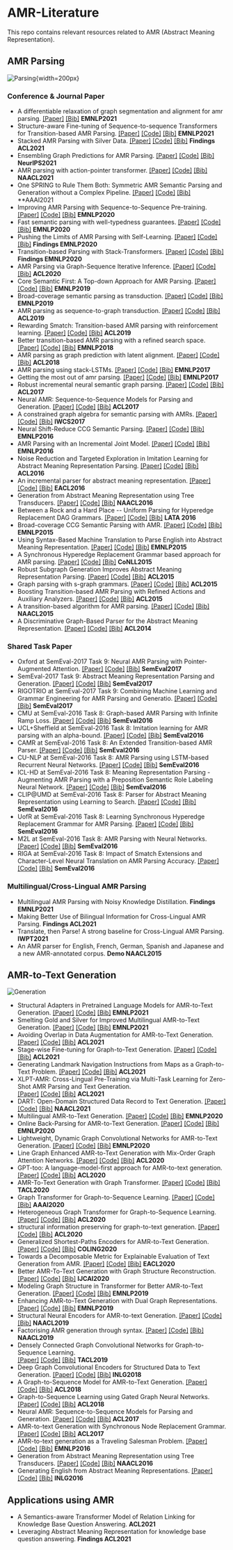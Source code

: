 # AMR-Literature
This repo contains relevant resources related to AMR (Abstract Meaning Representation).


## AMR Parsing

![Parsing](figures/parsing.png){width=200px}

### Conference & Journal Paper
* A differentiable relaxation of graph segmentation and alignment for amr parsing. 
[[Paper]](https://arxiv.org/pdf/2010.12676.pdf)
[[Bib]]()
**EMNLP2021**
* Structure-aware Fine-tuning of Sequence-to-sequence Transformers for Transition-based AMR Parsing. 
[[Paper]]()
[[Code]]()
[[Bib]]()
**EMNLP2021**
* Stacked AMR Parsing with Silver Data. 
[[Paper]]()
[[Code]]()
[[Bib]]()
**Findings ACL2021**
* Ensembling Graph Predictions for AMR Parsing. 
[[Paper]]()
[[Code]]()
[[Bib]]()
**NeurIPS2021**
* AMR parsing with action-pointer transformer. 
[[Paper]]()
[[Code]]()
[[Bib]]()
**NAACL2021**
* One SPRING to Rule Them Both: Symmetric AMR Semantic Parsing and Generation without a Complex Pipeline. 
[[Paper]]()
[[Code]]()
[[Bib]]()
**AAAI2021
* Improving AMR Parsing with Sequence-to-Sequence Pre-training. 
[[Paper]]()
[[Code]]()
[[Bib]]()
**EMNLP2020**
* Fast semantic parsing with well-typedness guarantees. 
[[Paper]]()
[[Code]]()
[[Bib]]()
**EMNLP2020**
* Pushing the Limits of AMR Parsing with Self-Learning. 
[[Paper]]()
[[Code]]()
[[Bib]]()
**Findings EMNLP2020**
* Transition-based Parsing with Stack-Transformers. 
[[Paper]]()
[[Code]]()
[[Bib]]()
**Findings EMNLP2020**
* AMR Parsing via Graph-Sequence Iterative Inference. 
[[Paper]](https://arxiv.org/pdf/2010.12676.pdf)
[[Code]](https://github.com/jcyk/AMR-gs)
[[Bib]](https://aclanthology.org/2020.acl-main.119.bib)
**ACL2020**
* Core Semantic First: A Top-down Approach for AMR Parsing. 
[[Paper]]()
[[Code]]()
[[Bib]]()
**EMNLP2019**
* Broad-coverage semantic parsing as transduction.
[[Paper]]()
[[Code]]() 
[[Bib]]()
**EMNLP2019**
* AMR parsing as sequence-to-graph transduction. 
[[Paper]]()
[[Code]]()
[[Bib]]()
**ACL2019**
* Rewarding Smatch: Transition-based AMR parsing with reinforcement learning. 
[[Paper]]()
[[Code]]()
[[Bib]]()
**ACL2019**
* Better transition-based AMR parsing with a refined search space. 
[[Paper]]()
[[Code]]()
[[Bib]]()
**EMNLP2018**
* AMR parsing as graph prediction with latent alignment. 
[[Paper]]()
[[Code]]()
[[Bib]]()
**ACL2018**
* AMR parsing using stack-LSTMs. 
[[Paper]]()
[[Code]]()
[[Bib]]()
**EMNLP2017**
* Getting the most out of amr parsing.
[[Paper]]()
[[Code]]()
[[Bib]]()
**EMNLP2017**
* Robust incremental neural semantic graph parsing. 
[[Paper]]()
[[Code]]()
[[Bib]]()
**ACL2017**
* Neural AMR: Sequence-to-Sequence Models for Parsing and Generation. 
[[Paper]]()
[[Code]]()
[[Bib]]()
**ACL2017**
* A constrained graph algebra for semantic parsing with AMRs. 
[[Paper]]()
[[Code]]()
[[Bib]]()
**IWCS2017**
* Neural Shift-Reduce CCG Semantic Parsing. 
[[Paper]]()
[[Code]]()
[[Bib]]()
**EMNLP2016**
* AMR Parsing with an Incremental Joint Model. 
[[Paper]]()
[[Code]]()
[[Bib]]()
**EMNLP2016**
* Noise Reduction and Targeted Exploration in Imitation Learning for Abstract Meaning Representation Parsing. 
[[Paper]]()
[[Code]]()
[[Bib]]()
**ACL2016**
* An incremental parser for abstract meaning representation. 
[[Paper]]()
[[Code]]()
[[Bib]]()
**EACL2016**
* Generation from Abstract Meaning Representation using Tree Transducers. 
[[Paper]]()
[[Code]]()
[[Bib]]()
**NAACL2016**
* Between a Rock and a Hard Place -- Uniform Parsing for Hyperedge Replacement DAG Grammars. 
[[Paper]]()
[[Code]]()
[[Bib]]()
**LATA 2016**
* Broad-coverage CCG Semantic Parsing with AMR. 
[[Paper]]()
[[Code]]()
[[Bib]]()
**EMNLP2015**
* Using Syntax-Based Machine Translation to Parse English into Abstract Meaning Representation. 
[[Paper]]()
[[Code]]()
[[Bib]]()
**EMNLP2015**
* A Synchronous Hyperedge Replacement Grammar based approach for AMR parsing. 
[[Paper]]()
[[Code]]()
[[Bib]]()
**CoNLL2015**
* Robust Subgraph Generation Improves Abstract Meaning Representation Parsing. 
[[Paper]]()
[[Code]]() 
[[Bib]]()
**ACL2015**
* Graph parsing with s-graph grammars. 
[[Paper]]()
[[Code]]()
[[Bib]]()
**ACL2015**
* Boosting Transition-based AMR Parsing with Refined Actions and Auxiliary Analyzers.
[[Paper]]()
[[Code]]()
[[Bib]]()
**ACL2015**
* A transition-based algorithm for AMR parsing. 
[[Paper]]()
[[Code]]()
[[Bib]]()
**NAACL2015**
* A Discriminative Graph-Based Parser for the Abstract Meaning Representation. 
[[Paper]]()
[[Code]]()
[[Bib]]()
**ACL2014**

### Shared Task Paper

* Oxford at SemEval-2017 Task 9: Neural AMR Parsing with Pointer-Augmented Attention. 
[[Paper]]()
[[Code]]()
[[Bib]]()
**SemEval2017**
* SemEval-2017 Task 9: Abstract Meaning Representation Parsing and Generation. 
[[Paper]]()
[[Code]]()
[[Bib]]()
**SemEval2017**
* RIGOTRIO at SemEval-2017 Task 9: Combining Machine Learning and Grammar Engineering for AMR Parsing and Generatio. 
[[Paper]]()
[[Code]]()
[[Bib]]()
**SemEval2017**
* CMU at SemEval-2016 Task 8: Graph-based AMR Parsing with Infinite Ramp Loss. 
[[Paper]]()
[[Code]]()
[[Bib]]()
**SemEval2016**
* UCL+Sheffield at SemEval-2016 Task 8: Imitation learning for AMR parsing with an alpha-bound. 
[[Paper]]()
[[Code]]()
[[Bib]]()
**SemEval2016**
* CAMR at SemEval-2016 Task 8: An Extended Transition-based AMR Parser.
[[Paper]]()
[[Code]]()
[[Bib]]()
**SemEval2016**
* CU-NLP at SemEval-2016 Task 8: AMR Parsing using LSTM-based Recurrent Neural Networks. 
[[Paper]]()
[[Code]]()
[[Bib]]()
**SemEval2016**
* ICL-HD at SemEval-2016 Task 8: Meaning Representation Parsing - Augmenting AMR Parsing with a Preposition Semantic Role Labeling Neural Network. 
[[Paper]]()
[[Code]]()
[[Bib]]()
**SemEval2016**
* CLIP@UMD at SemEval-2016 Task 8: Parser for Abstract Meaning Representation using Learning to Search. 
[[Paper]]()
[[Code]]()
[[Bib]]()
**SemEval2016**
* UofR at SemEval-2016 Task 8: Learning Synchronous Hyperedge Replacement Grammar for AMR Parsing. 
[[Paper]]()
[[Code]]()
[[Bib]]()
**SemEval2016**
* M2L at SemEval-2016 Task 8: AMR Parsing with Neural Networks. 
[[Paper]]()
[[Code]]()
[[Bib]]()
**SemEval2016**
* RIGA at SemEval-2016 Task 8: Impact of Smatch Extensions and Character-Level Neural Translation on AMR Parsing Accuracy. 
[[Paper]]()
[[Code]]()
[[Bib]]()
**SemEval2016**

### Multilingual/Cross-Lingual AMR Parsing



* Multilingual AMR Parsing with Noisy Knowledge Distillation. **Findings EMNLP2021**
* Making Better Use of Bilingual Information for Cross-Lingual AMR Parsing. **Findings ACL2021**
* Translate, then Parse! A strong baseline for Cross-Lingual AMR Parsing. **IWPT2021**
* An AMR parser for English, French, German, Spanish and Japanese and a new AMR-annotated corpus. **Demo NAACL2015**

## AMR-to-Text Generation

![Generation](figures/generation.png)

* Structural Adapters in Pretrained Language Models for AMR-to-Text Generation. 
[[Paper]](https://arxiv.org/abs/2103.09120)
[[Code]](https://github.com/ukplab/structadapt)
[[Bib]]()
**EMNLP2021**
* Smelting Gold and Silver for Improved Multilingual AMR-to-Text Generation. 
[[Paper]](https://arxiv.org/abs/2109.03808)
[[Code]](https://github.com/leoribeiro/m-AMR2Text?ref=https://githubhelp.com)
[[Bib]]()
**EMNLP2021**
* Avoiding Overlap in Data Augmentation for AMR-to-Text Generation. 
[[Paper]]()
[[Code]]()
[[Bib]]()
**ACL2021**
* Stage-wise Fine-tuning for Graph-to-Text Generation.
[[Paper]]()
[[Code]]()
[[Bib]]()
**ACL2021**
* Generating Landmark Navigation Instructions from Maps as a Graph-to-Text Problem. 
[[Paper]]()
[[Code]]()
[[Bib]]()
**ACL2021**
* XLPT-AMR: Cross-Lingual Pre-Training via Multi-Task Learning for Zero-Shot AMR Parsing and Text Generation.  
[[Paper]]()
[[Code]]()
[[Bib]]()
**ACL2021**
* DART: Open-Domain Structured Data Record to Text Generation.
[[Paper]]()
[[Code]]()
[[Bib]]()
**NAACL2021**
* Multilingual AMR-to-Text Generation.
[[Paper]]()
[[Code]]()
[[Bib]]()
**EMNLP2020**
* Online Back-Parsing for AMR-to-Text Generation.
[[Paper]]()
[[Code]]()
[[Bib]]()
**EMNLP2020**
* Lightweight, Dynamic Graph Convolutional Networks for AMR-to-Text Generation.
[[Paper]]()
[[Code]]()
[[Bib]]()
**EMNLP2020**
* Line Graph Enhanced AMR-to-Text Generation with Mix-Order Graph Attention Networks.
[[Paper]]()
[[Code]]()
[[Bib]]()
**ACL2020**
* GPT-too: A language-model-first approach for AMR-to-text generation. 
[[Paper]]()
[[Code]]()
[[Bib]]()
**ACL2020**
* AMR-To-Text Generation with Graph Transformer.
[[Paper]]()
[[Code]]()
[[Bib]]()
**TACL2020**
* Graph Transformer for Graph-to-Sequence Learning.
[[Paper]]()
[[Code]]()
[[Bib]]()
**AAAI2020**
* Heterogeneous Graph Transformer for Graph-to-Sequence Learning. 
[[Paper]]()
[[Code]]()
[[Bib]]()
**ACL2020**
* structural information preserving for graph-to-text generation.
[[Paper]]()
[[Code]]()
[[Bib]]()
**ACL2020**
* Generalized Shortest-Paths Encoders for AMR-to-Text Generation.
[[Paper]]()
[[Code]]()
[[Bib]]()
**COLING2020**
* Towards a Decomposable Metric for Explainable Evaluation of Text Generation from AMR.
[[Paper]]()
[[Code]]()
[[Bib]]()
**EACL2020**
* Better AMR-To-Text Generation with Graph Structure Reconstruction.
[[Paper]]()
[[Code]]()
[[Bib]]()
**IJCAI2020**
* Modeling Graph Structure in Transformer for Better AMR-to-Text Generation. 
[[Paper]]()
[[Code]]()
[[Bib]]()
**EMNLP2019**
* Enhancing AMR-to-Text Generation with Dual Graph Representations.
[[Paper]]()
[[Code]]()
[[Bib]]()
**EMNLP2019**
* Structural Neural Encoders for AMR-to-text Generation.
[[Paper]]()
[[Code]]()
[[Bib]]()
**NAACL2019**
* Factorising AMR generation through syntax.
[[Paper]]()
[[Code]]()
[[Bib]]()
**NAACL2019**
* Densely Connected Graph Convolutional Networks for Graph-to-Sequence Learning.  
[[Paper]]()
[[Code]]()
[[Bib]]()
**TACL2019**
* Deep Graph Convolutional Encoders for Structured Data to Text Generation. 
[[Paper]]()
[[Code]]()
[[Bib]]()
**INLG2018**
* A Graph-to-Sequence Model for AMR-to-Text Generation.
[[Paper]]()
[[Code]]()
[[Bib]]()
**ACL2018**
* Graph-to-Sequence Learning using Gated Graph Neural Networks.
[[Paper]]()
[[Code]]()
[[Bib]]()
**ACL2018**
* Neural AMR: Sequence-to-Sequence Models for Parsing and Generation.
[[Paper]]()
[[Code]]()
[[Bib]]()
**ACL2017**
* AMR-to-text Generation with Synchronous Node Replacement Grammar.
[[Paper]]()
[[Code]]()
[[Bib]]()
**ACL2017**
* AMR-to-text generation as a Traveling Salesman Problem.
[[Paper]]()
[[Code]]()
[[Bib]]()
**EMNLP2016**
* Generation from Abstract Meaning Representation using Tree Transducers.
[[Paper]]()
[[Code]]()
[[Bib]]()
**NAACL2016**
* Generating English from Abstract Meaning Representations.
[[Paper]]()
[[Code]]()
[[Bib]]()
**INLG2016**

## Applications using AMR

* A Semantics-aware Transformer Model of Relation Linking for Knowledge Base Question Answering. **ACL2021**
* Leveraging Abstract Meaning Representation for knowledge base question answering. **Findings ACL2021**


